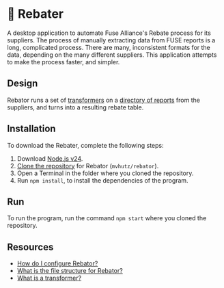 # 👷 Rebater

A desktop application to automate Fuse Alliance's Rebate process for its suppliers. The process of manually extracting data from FUSE reports is a long, complicated process. There are many, inconsistent formats for the data, depending on the many different suppliers. This application attempts to make the process faster, and simpler.

## Design

Rebator runs a set of [transformers](./docs/index.md) on a [directory of reports](./docs/structure.md) from the suppliers, and turns into a resulting rebate table.

## Installation

To download the Rebater, complete the following steps:

1. Download [Node.js v24](https://nodejs.org/en/download).
2. [Clone the repository](https://docs.github.com/en/repositories/creating-and-managing-repositories/cloning-a-repository) for Rebator (`mvhutz/rebator`).
3. Open a Terminal in the folder where you cloned the repository.
4. Run `npm install`, to install the dependencies of the program.

## Run

To run the program, run the command `npm start` where you cloned the repository.

## Resources

- [How do I configure Rebator?](./docs/shema.md)
- [What is the file structure for Rebator?](./docs/structure.md)
- [What is a transformer?](./docs/transformer.md)
